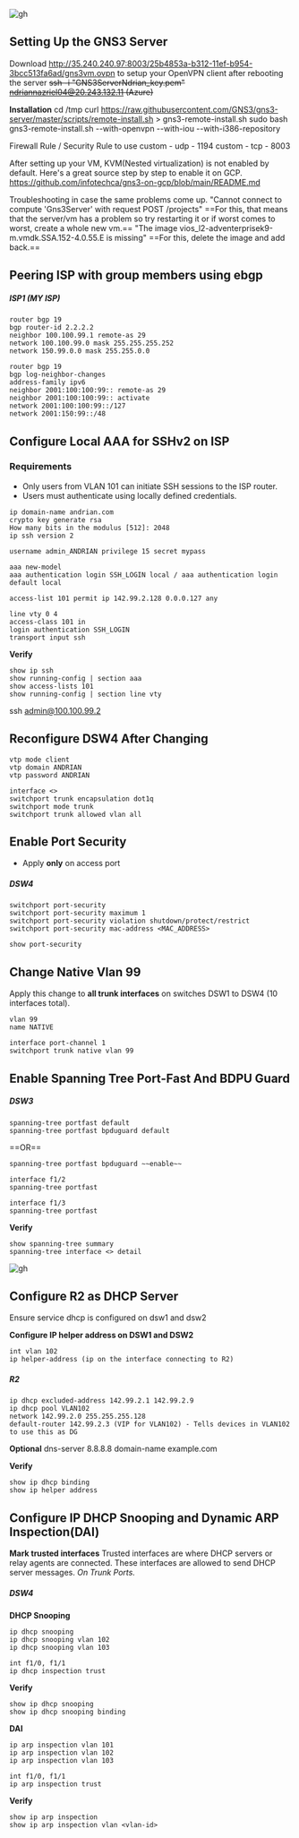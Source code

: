 
![gh](https://raw.githubusercontent.com/ndriannazriel04/Advanced-Network-Tech/main/obsidian/images1732526463000wtzsqk.png)

## Setting Up the GNS3 Server
Download http://35.240.240.97:8003/25b4853a-b312-11ef-b954-3bcc513fa6ad/gns3vm.ovpn to setup your OpenVPN client after rebooting the server
~~ssh -i "GNS3ServerNdrian_key.pem" ndriannazriel04@20.243.132.11 (Azure)~~

**Installation**
cd /tmp
curl https://raw.githubusercontent.com/GNS3/gns3-server/master/scripts/remote-install.sh > gns3-remote-install.sh
sudo bash gns3-remote-install.sh --with-openvpn --with-iou --with-i386-repository

Firewall Rule / Security Rule to use
custom - udp - 1194
custom - tcp - 8003

After setting up your VM, KVM(Nested virtualization) is not enabled by default. Here's a great source step by step to enable it on GCP.
https://github.com/infotechca/gns3-on-gcp/blob/main/README.md

Troubleshooting in case the same problems come up.
"Cannot connect to compute 'Gns3Server' with request POST /projects"
==For this, that means that the server/vm has a problem so try restarting it or if worst comes to worst, create a whole new vm.==
"The image vios_l2-adventerprisek9-m.vmdk.SSA.152-4.0.55.E is missing"
==For this, delete the image and add back.==

## Peering ISP with group members using ebgp

##### ISP1 (MY ISP)
``` 
router bgp 19
bgp router-id 2.2.2.2 
neighbor 100.100.99.1 remote-as 29
network 100.100.99.0 mask 255.255.255.252
network 150.99.0.0 mask 255.255.0.0

router bgp 19
bgp log-neighbor-changes
address-family ipv6
neighbor 2001:100:100:99:: remote-as 29
neighbor 2001:100:100:99:: activate
network 2001:100:100:99::/127
network 2001:150:99::/48
```

## Configure Local AAA for SSHv2 on ISP

### Requirements 
- Only users from VLAN 101 can initiate SSH sessions to the ISP router.
- Users must authenticate using locally defined credentials.

```
ip domain-name andrian.com
crypto key generate rsa
How many bits in the modulus [512]: 2048
ip ssh version 2

username admin_ANDRIAN privilege 15 secret mypass

aaa new-model
aaa authentication login SSH_LOGIN local / aaa authentication login default local

access-list 101 permit ip 142.99.2.128 0.0.0.127 any

line vty 0 4
access-class 101 in
login authentication SSH_LOGIN
transport input ssh
```

**Verify**
```
show ip ssh
show running-config | section aaa
show access-lists 101
show running-config | section line vty
```

ssh admin@100.100.99.2

## Reconfigure DSW4 After Changing
```
vtp mode client
vtp domain ANDRIAN
vtp password ANDRIAN

interface <>
switchport trunk encapsulation dot1q
switchport mode trunk
switchport trunk allowed vlan all
```

## Enable Port Security

- Apply **only** on access port

##### DSW4
```
switchport port-security
switchport port-security maximum 1
switchport port-security violation shutdown/protect/restrict
switchport port-security mac-address <MAC_ADDRESS>

show port-security
```

## Change Native Vlan 99
Apply this change to **all trunk interfaces** on switches DSW1 to DSW4 (10 interfaces total).

```
vlan 99
name NATIVE

interface port-channel 1
switchport trunk native vlan 99
```

## Enable Spanning Tree Port-Fast And BDPU Guard

##### DSW3
```
spanning-tree portfast default
spanning-tree portfast bpduguard default
```
==OR==
```
spanning-tree portfast bpduguard ~~enable~~

interface f1/2
spanning-tree portfast

interface f1/3
spanning-tree portfast
```

**Verify**
```
show spanning-tree summary
spanning-tree interface <> detail
```
![gh](https://raw.githubusercontent.com/ndriannazriel04/Advanced-Network-Tech/main/obsidian/images1733155874000jpxsa3.png)

## Configure R2 as DHCP Server
Ensure service dhcp is configured on dsw1 and dsw2

**Configure IP helper address on DSW1 and DSW2**
```
int vlan 102
ip helper-address (ip on the interface connecting to R2)
```

##### R2
```
ip dhcp excluded-address 142.99.2.1 142.99.2.9
ip dhcp pool VLAN102
network 142.99.2.0 255.255.255.128
default-router 142.99.2.3 (VIP for VLAN102) - Tells devices in VLAN102 to use this as DG
```

**Optional**
dns-server 8.8.8.8
domain-name example.com

**Verify**
```
show ip dhcp binding
show ip helper address
```
## Configure IP DHCP Snooping and Dynamic ARP Inspection(DAI)
**Mark trusted interfaces**
Trusted interfaces are where DHCP servers or relay agents are connected. These interfaces are allowed to send DHCP server messages. *On Trunk Ports.*

##### DSW4 
**DHCP Snooping**
```
ip dhcp snooping
ip dhcp snooping vlan 102
ip dhcp snooping vlan 103

int f1/0, f1/1 
ip dhcp inspection trust
```
**Verify**
```
show ip dhcp snooping
show ip dhcp snooping binding
```
**DAI**
```
ip arp inspection vlan 101
ip arp inspection vlan 102
ip arp inspection vlan 103

int f1/0, f1/1
ip arp inspection trust
```
**Verify**
```
show ip arp inspection
show ip arp inspection vlan <vlan-id>
```